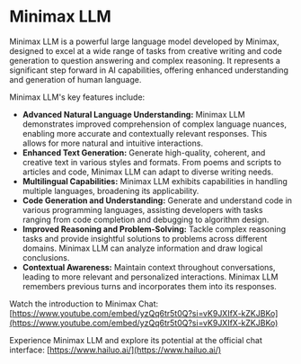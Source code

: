 # Minimax LLM

Minimax LLM is a powerful large language model developed by Minimax, designed to excel at a wide range of tasks from creative writing and code generation to question answering and complex reasoning. It represents a significant step forward in AI capabilities, offering enhanced understanding and generation of human language.

Minimax LLM's key features include:

  * **Advanced Natural Language Understanding:** Minimax LLM demonstrates improved comprehension of complex language nuances, enabling more accurate and contextually relevant responses. This allows for more natural and intuitive interactions.
  * **Enhanced Text Generation:** Generate high-quality, coherent, and creative text in various styles and formats. From poems and scripts to articles and code, Minimax LLM can adapt to diverse writing needs.
  * **Multilingual Capabilities:** Minimax LLM exhibits capabilities in handling multiple languages, broadening its applicability.
  * **Code Generation and Understanding:** Generate and understand code in various programming languages, assisting developers with tasks ranging from code completion and debugging to algorithm design.
  * **Improved Reasoning and Problem-Solving:** Tackle complex reasoning tasks and provide insightful solutions to problems across different domains. Minimax LLM can analyze information and draw logical conclusions.
  * **Contextual Awareness:** Maintain context throughout conversations, leading to more relevant and personalized interactions. Minimax LLM remembers previous turns and incorporates them into its responses.

Watch the introduction to Minimax Chat: [https://www.youtube.com/embed/yzQq6tr5t0Q?si=vK9JXIfX-kZKJBKo](https://www.youtube.com/embed/yzQq6tr5t0Q?si=vK9JXIfX-kZKJBKo)

Experience Minimax LLM and explore its potential at the official chat interface: [https://www.hailuo.ai/](https://www.hailuo.ai/)
